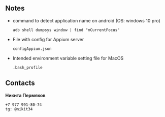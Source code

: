 ## Notes
- command to detect application name on android (OS: windows 10 pro)

     ```adb shell dumpsys window | find "mCurrentFocus"```

- File with config for Appium server

    ```configAppium.json```

- Intended environment variable setting file for MacOS

    ```.bash_profile```    
        
    
## Contacts

**Никита Пермяков**
    
    +7 977 991-80-74
    tg: @nikit34
    
